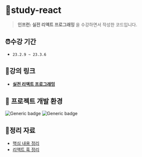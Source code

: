 # 📂study-react
> **인프런: 실전 리액트 프로그래밍** 을 수강하면서 작성한 코드입니다.

## ⏰수강 기간
- `23.2.9 ~ 23.3.6`

## 🔗강의 링크
- **[실전 리액트 프로그래밍](https://www.inflearn.com/course/%EC%8B%A4%EC%A0%84-%EB%A6%AC%EC%95%A1%ED%8A%B8-%ED%94%84%EB%A1%9C%EA%B7%B8%EB%9E%98%EB%B0%8D)**

## 📌 프로젝트 개발 환경
  ![Generic badge](https://img.shields.io/badge/nodejs-v14.15.5-blue.svg) ![Generic badge](https://img.shields.io/badge/npm-v6.14.11-blue.svg)

## 📝정리 자료

- [핵심 내용 정리](docs/Note.md)
- [리액트 훅 정리](docs/Hook.md)